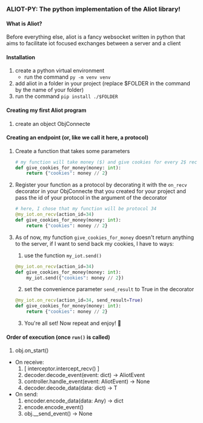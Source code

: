 ### ALIOT-PY: The python implementation of the Aliot library!

#### What is Aliot?

Before everything else, aliot is a fancy websocket written in python that aims to facilitate iot focused exchanges
between a server and a client

#### Installation

1. create a python virtual environment
    - run the command `py -m venv venv`
2. add aliot in a folder in your project (replace $FOLDER in the command by the name of your folder)
3. run the command `pip install ./$FOLDER`

#### Creating my first Aliot program

1. create an object ObjConnecte

#### Creating an endpoint (or, like we call it here, a protocol)

1. Create a function that takes some parameters

    ```py
    # my function will take money ($) and give cookies for every 2$ received
    def give_cookies_for_money(money: int):
        return {"cookies": money // 2}
    ```

2. Register your function as a protocol by decorating it with the `on_recv` decorator in your ObjConnecte that you
   created for your project and pass the id of your protocol in the argument of the decorator

    ```py
    # here, I chose that my function will be protocol 34
    @my_iot.on_recv(action_id=34)
    def give_cookies_for_money(money: int):
        return {"cookies": money // 2}
    ```

3. As of now, my function `give_cookies_for_money` doesn't return anything to the server, if I want to send back my
   cookies, I have to ways:

    1. use the function `my_iot.send()`

    ```py
    @my_iot.on_recv(action_id=34)
    def give_cookies_for_money(money: int):
        my_iot.send({"cookies": money // 2})
    ```

    2. set the convenience parameter `send_result` to True in the decorator

    ```py
    @my_iot.on_recv(action_id=34, send_result=True)
    def give_cookies_for_money(money: int):
        return {"cookies": money // 2}
    ```

    3. You're all set! Now repeat and enjoy! 🎉

#### Order of execution (once `run()` is called)

1. obj.on_start()

* On receive:
    1. [ interceptor.intercept_recv() ]
    2. decoder.decode_event(event: dict) -> AliotEvent
    3. controller.handle_event(event: AliotEvent) -> None
    4. decoder.decode_data<T>(data: dict) -> T
* On send:
    1. encoder.encode_data(data: Any) -> dict
    2. encode.encode_event()
    3. obj.__send_event() -> None

